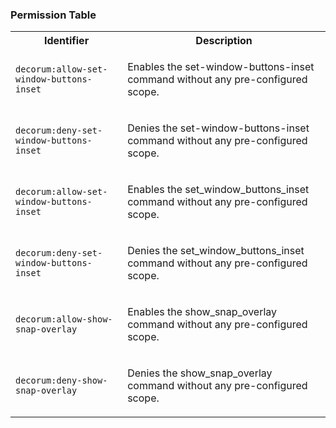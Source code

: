 
### Permission Table 

<table>
<tr>
<th>Identifier</th>
<th>Description</th>
</tr>


<tr>
<td>

`decorum:allow-set-window-buttons-inset`

</td>
<td>

Enables the set-window-buttons-inset command without any pre-configured scope.

</td>
</tr>

<tr>
<td>

`decorum:deny-set-window-buttons-inset`

</td>
<td>

Denies the set-window-buttons-inset command without any pre-configured scope.

</td>
</tr>

<tr>
<td>

`decorum:allow-set-window-buttons-inset`

</td>
<td>

Enables the set_window_buttons_inset command without any pre-configured scope.

</td>
</tr>

<tr>
<td>

`decorum:deny-set-window-buttons-inset`

</td>
<td>

Denies the set_window_buttons_inset command without any pre-configured scope.

</td>
</tr>

<tr>
<td>

`decorum:allow-show-snap-overlay`

</td>
<td>

Enables the show_snap_overlay command without any pre-configured scope.

</td>
</tr>

<tr>
<td>

`decorum:deny-show-snap-overlay`

</td>
<td>

Denies the show_snap_overlay command without any pre-configured scope.

</td>
</tr>
</table>
